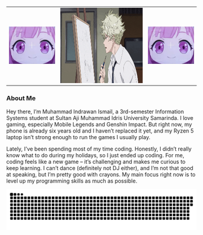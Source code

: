 <table>
  <tr>
    <td><img src="rambutPink.jpg" alt="anime" width="200" max-width="100%"/></td>
    <td><img src="yatoraa.gif" alt="anime" height="200" max-width="100%"/><//></td>
    <td><img src="rambutPink.jpg" alt="anime" width="200" max-width="100%"/><//></td>
  </tr>
</table>

<h3>About Me</h3>
<p>Hey there, I’m Muhammad Indrawan Ismail, a 3rd-semester Information Systems student at Sultan Aji Muhammad Idris University Samarinda. I love gaming, especially Mobile Legends and Genshin Impact. But right now, my phone is already six years old and I haven’t replaced it yet, and my Ryzen 5 laptop isn’t strong enough to run the games I usually play.

Lately, I’ve been spending most of my time coding. Honestly, I didn’t really know what to do during my holidays, so I just ended up coding. For me, coding feels like a new game – it’s challenging and makes me curious to keep learning. I can’t dance (definitely not DJ either), and I’m not that good at speaking, but I’m pretty good with crayons. My main focus right now is to level up my programming skills as much as possible. </p>
<picture>
  <source media="(prefers-color-scheme: dark)" srcset="https://raw.githubusercontent.com/Indrawan-maker/Indrawan-maker/refs/heads/output/github-snake-dark.svg" />
  <source media="(prefers-color-scheme: light)" srcset="https://raw.githubusercontent.com/Indrawan-maker/Indrawan-maker/refs/heads/output/github-snake.svg" />
  <img alt="github-snake" src="https://raw.githubusercontent.com/Indrawan-maker/Indrawan-maker/output/github-snake.svg" />
</picture>
